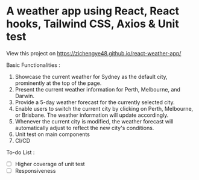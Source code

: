 # A weather app using React, React hooks, Tailwind CSS, Axios & Unit test 

View this project on https://zichengye48.github.io/react-weather-app/

Basic Functionalities : 
1. Showcase the current weather for Sydney as the default city, prominently at the top of the page.
2. Present the current weather information for Perth, Melbourne, and Darwin.
3. Provide a 5-day weather forecast for the currently selected city.
4. Enable users to switch the current city by clicking on Perth, Melbourne, or Brisbane. The weather information will update accordingly.
5. Whenever the current city is modified, the weather forecast will automatically adjust to reflect the new city's conditions.
6. Unit test on main components
7. CI/CD


To-do List :
- [ ] Higher coverage of unit test
- [ ] Responsiveness
